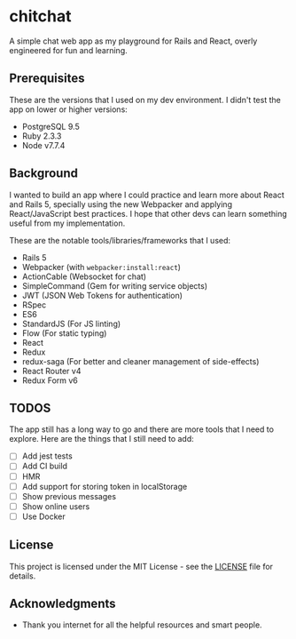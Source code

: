 # chitchat

A simple chat web app as my playground for Rails and React, overly engineered for fun and learning.

## Prerequisites

These are the versions that I used on my dev environment. I didn't test the app on lower or higher versions:

* PostgreSQL 9.5
* Ruby 2.3.3
* Node v7.7.4

## Background

I wanted to build an app where I could practice and learn more about React and Rails 5, specially using the new Webpacker and applying React/JavaScript best practices. I hope that other devs can learn something useful from my implementation.

These are the notable tools/libraries/frameworks that I used:

* Rails 5
* Webpacker (with `webpacker:install:react`)
* ActionCable (Websocket for chat)
* SimpleCommand (Gem for writing service objects)
* JWT (JSON Web Tokens for authentication)
* RSpec
* ES6
* StandardJS (For JS linting)
* Flow (For static typing)
* React
* Redux
* redux-saga (For better and cleaner management of side-effects)
* React Router v4
* Redux Form v6

## TODOS

The app still has a long way to go and there are more tools that I need to explore. Here are the things that I still need to add:

- [ ] Add jest tests
- [ ] Add CI build
- [ ] HMR
- [ ] Add support for storing token in localStorage
- [ ] Show previous messages
- [ ] Show online users
- [ ] Use Docker

## License

This project is licensed under the MIT License - see the [LICENSE](LICENSE) file for details.

## Acknowledgments

* Thank you internet for all the helpful resources and smart people.
